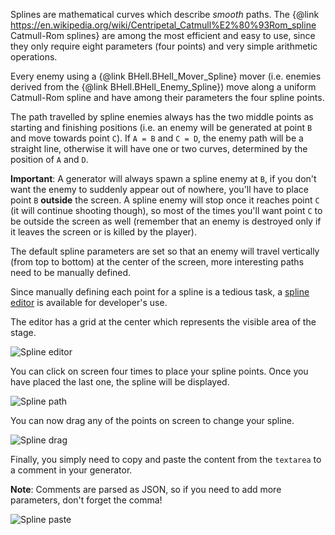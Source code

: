 Splines are mathematical curves which describe *smooth* paths.
The {@link https://en.wikipedia.org/wiki/Centripetal_Catmull%E2%80%93Rom_spline Catmull-Rom splines} are among the most efficient and easy to use, since they only require eight parameters (four points) and very simple arithmetic operations.

Every enemy using a {@link BHell.BHell_Mover_Spline} mover (i.e. enemies derived from the {@link BHell.BHell_Enemy_Spline}) move along a uniform Catmull-Rom spline and have among their parameters the four spline points.

The path travelled by spline enemies always has the two middle points as starting and finishing positions (i.e. an enemy will be generated at point `B` and move towards point `C`).
If `A = B` and `C = D`, the enemy path will be a straight line, otherwise it will have one or two curves, determined by the position of `A` and `D`.   

**Important**: A generator will always spawn a spline enemy at `B`, if you don't want the enemy to suddenly appear out of nowhere, you'll have to place point `B` **outside** the screen.
A spline enemy will stop once it reaches point `C` (it will continue shooting though), so most of the times you'll want point `C` to be outside the screen as well (remember that an enemy is destroyed only if it leaves the screen or is killed by the player).

The default spline parameters are set so that an enemy will travel vertically (from top to bottom) at the center of the screen, more interesting paths need to be manually defined.

Since manually defining each point for a spline is a tedious task, a [spline editor](spline_editor.html) is available for developer's use.

The editor has a grid at the center which represents the visible area of the stage.

![Spline editor](spline1.png)

You can click on screen four times to place your spline points. Once you have placed the last one, the spline will be displayed.

![Spline path](spline2.png)

You can now drag any of the points on screen to change your spline.

![Spline drag](spline.gif)

Finally, you simply need to copy and paste the content from the `textarea` to a comment in your generator.

**Note**: Comments are parsed as JSON, so if you need to add more parameters, don't forget the comma!

![Spline paste](spline3.png)